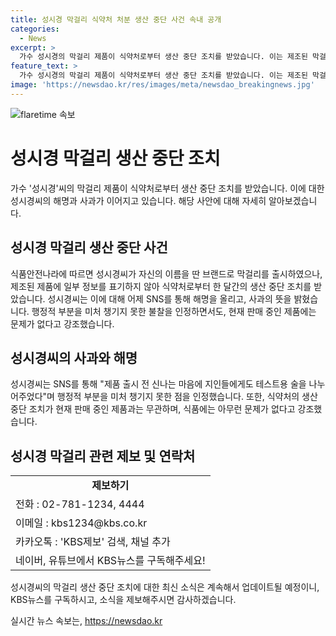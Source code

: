 ```yaml
---
title: 성시경 막걸리 식약처 처분 생산 중단 사건 속내 공개
categories:
  - News
excerpt: >
  가수 성시경의 막걸리 제품이 식약처로부터 생산 중단 조치를 받았습니다. 이는 제조된 막걸리의 일부 정보를 표기하지 않아 적발된 결과입니다. 성시경은 SNS를 통해 사과와 해명의 글을 올렸으며, 자신의 부주의를 인정했습니다. 그러나 현재 판매 중인 제품에는 문제가 없다고 강조하고 있습니다. 관련해서 더 알고 싶으시면 KBS뉴스를 구독하고 저희에게 제보해주세요.
feature_text: >
  가수 성시경의 막걸리 제품이 식약처로부터 생산 중단 조치를 받았습니다. 이는 제조된 막걸리의 일부 정보를 표기하지 않아 적발된 결과입니다. 성시경은 SNS를 통해 사과와 해명의 글을 올렸으며, 자신의 부주의를 인정했습니다. 그러나 현재 판매 중인 제품에는 문제가 없다고 강조하고 있습니다. 관련해서 더 알고 싶으시면 KBS뉴스를 구독하고 저희에게 제보해주세요.
image: 'https://newsdao.kr/res/images/meta/newsdao_breakingnews.jpg'
---
```


<p><img src="https://newsdao.kr/res/images/meta/newsdao_breakingnews.jpg" alt="flaretime 속보" /></p>

<h1>성시경 막걸리 생산 중단 조치</h1>

<p data-ke-size="size16">가수 '성시경'씨의 막걸리 제품이 식약처로부터 생산 중단 조치를 받았습니다. 이에 대한 성시경씨의 해명과 사과가 이어지고 있습니다. 해당 사안에 대해 자세히 알아보겠습니다.</p>

<h2 data-ke-size="size26">성시경 막걸리 생산 중단 사건</h2>

<p>식품안전나라에 따르면 성시경씨가 자신의 이름을 딴 브랜드로 막걸리를 출시하였으나, 제조된 제품에 일부 정보를 표기하지 않아 식약처로부터 한 달간의 생산 중단 조치를 받았습니다. 성시경씨는 이에 대해 어제 SNS를 통해 해명을 올리고, 사과의 뜻을 밝혔습니다. 행정적 부분을 미처 챙기지 못한 불찰을 인정하면서도, 현재 판매 중인 제품에는 문제가 없다고 강조했습니다.</p>

<h2 data-ke-size="size26">성시경씨의 사과와 해명</h2>

<p>성시경씨는 SNS를 통해 "제품 출시 전 신나는 마음에 지인들에게도 테스트용 술을 나누어주었다"며 행정적 부분을 미처 챙기지 못한 점을 인정했습니다. 또한, 식약처의 생산 중단 조치가 현재 판매 중인 제품과는 무관하며, 식품에는 아무런 문제가 없다고 강조했습니다.</p>

<h2 data-ke-size="size26">성시경 막걸리 관련 제보 및 연락처</h2>

<table>
    <tr>
        <td style="text-align: center; height: 17px;"><b>제보하기</b></td>
    </tr>
    <tr>
        <td>전화 : 02-781-1234, 4444</td>
    </tr>
    <tr>
        <td>이메일 : kbs1234@kbs.co.kr</td>
    </tr>
    <tr>
        <td>카카오톡 : 'KBS제보' 검색, 채널 추가</td>
    </tr>
    <tr>
        <td>네이버, 유튜브에서 KBS뉴스를 구독해주세요!</td>
    </tr>
</table>

<p data-ke-size="size16">성시경씨의 막걸리 생산 중단 조치에 대한 최신 소식은 계속해서 업데이트될 예정이니, KBS뉴스를 구독하시고, 소식을 제보해주시면 감사하겠습니다.</p>
실시간 뉴스 속보는, <a href="https://newsdao.kr" rel="dofollow">https://newsdao.kr</a>


